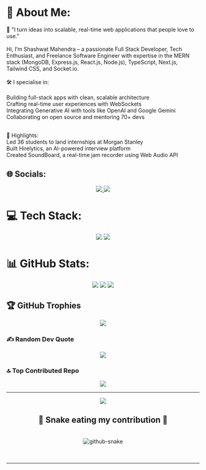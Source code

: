 # 💫 About Me:
🚀 "I turn ideas into scalable, real-time web applications that people love to use."<br><br>
Hi, I’m Shashwat Mahendra – a passionate Full Stack Developer, Tech Enthusiast, and Freelance Software Engineer with expertise in the MERN stack (MongoDB, Express.js, React.js, Node.js), TypeScript, Next.js, Tailwind CSS, and Socket.io.<br><br>
🛠️ I specialise in:<br><br>
Building full-stack apps with clean, scalable architecture<br>
Crafting real-time user experiences with WebSockets<br>
Integrating Generative AI with tools like OpenAI and Google Gemini<br>
Collaborating on open source and mentoring 70+ devs<br><br>

🎯 Highlights:<br>
Led 36 students to land internships at Morgan Stanley<br>
Built Hirelytics, an AI-powered interview platform<br>
Created SoundBoard, a real-time jam recorder using Web Audio API

## 🌐 Socials:
<p align="center">
  <a href="https://linkedin.com/in/shashwat-mahendra-214598163">
    <img src="https://img.shields.io/badge/LinkedIn-%230077B5.svg?logo=linkedin&logoColor=white" />
  </a>
  <a href="mailto:shashwatmahender2104@gmail.com">
    <img src="https://img.shields.io/badge/Email-D14836?logo=gmail&logoColor=white" />
  </a>
</p>

# 💻 Tech Stack:
<div align="center">

<!-- Your existing tech stack badges here, for example: -->
<img src="https://img.shields.io/badge/react-%2320232a.svg?style=for-the-badge&logo=react&logoColor=%2361DAFB" />
<img src="https://img.shields.io/badge/NodeJS-6DA55F?style=for-the-badge&logo=node.js&logoColor=white" />
<!-- Add more badges as needed -->

</div>

# 📊 GitHub Stats:
<div align="center">
  <img src="https://github-readme-stats.vercel.app/api?username=Shashwat2104&show_icons=true&theme=default&border_color=61dafb" />
  <img src="https://github-readme-streak-stats-eight.vercel.app/?user=Shashwat2104&theme=default&border=61dafb" />
  <img src="https://github-readme-activity-graph.vercel.app/graph?username=Shashwat2104&bg_color=ffffff&color=708090&line=24292e&point=24292e&area=true&hide_border=true" />
</div>

## 🏆 GitHub Trophies
<div align="center">
  <img src="https://github-profile-trophy.vercel.app/?username=Shashwat2104&theme=onedark" />
</div>

### ✍️ Random Dev Quote
<div align="center">
  <img src="https://quotes-github-readme.vercel.app/api?type=horizontal&theme=radical" />
</div>

### 🔝 Top Contributed Repo
<div align="center">
  <img src="https://github-readme-stats.vercel.app/api/top-langs/?username=Shashwat2104&layout=compact&theme=default&border_color=61dafb" />
</div>

---

<p align="center">
  <img src="https://visitcount.itsvg.in/api?id=Shashwat2104&icon=0&color=0" />
</p>

<!-- snake graph -->
<div align="center">
  <h2>🐍 Snake eating my contribution 🐍</h2>
  <br />
  <picture>
    <source media="(prefers-color-scheme: dark)" srcset="https://raw.githubusercontent.com/Shashwat2104/Shashwat2104/output/github-contribution-grid-snake-dark.svg" />
    <source media="(prefers-color-scheme: light)" srcset="https://raw.githubusercontent.com/Shashwat2104/Shashwat2104/output/github-contribution-grid-snake.svg" />
    <img alt="github-snake" src="https://raw.githubusercontent.com/Shashwat2104/Shashwat2104/output/github-contribution-grid-snake.svg" />
  </picture>
  <br />
  <br />
  <br />
</div>

<hr />

